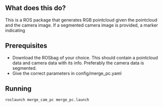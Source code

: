 ## What does this do?
This is a ROS package that generates RGB pointcloud given the pointcloud and the camera image. If a segmented camera image is provided, a marker indicating 

## Prerequisites
- Download the ROSbag of your choice. This should contain a pointcloud data and camera data with its info. Preferably the camera data is segmented.
- Give the correct parameters in config/merge_pc.yaml

## Running
``roslaunch merge_cam_pc merge_pc.launch``
